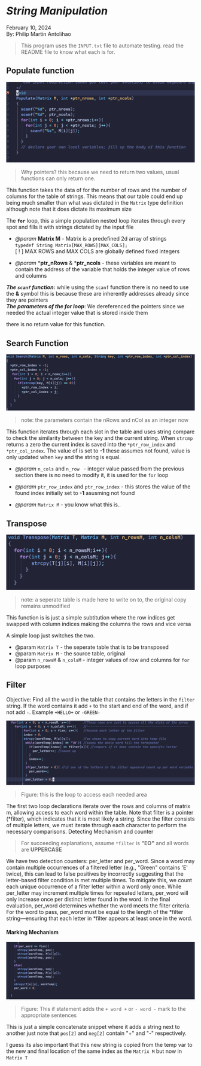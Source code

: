 # _String Manipulation_  
February 10, 2024	
By: Philip Martin Antolihao
> This program uses the `INPUT.txt` file to automate testing. read the README file to know what each is for.

## Populate function
![](WriteupPics/Populate.png)
> Why pointers? this because we need to return two values, usual functions can only return one.  

This function takes the data of for the number of rows and the number of columns for the table of strings. This means that our table could end up being much smaller than what was dictated in the `Matrix` type definition although note that it does dictate its maximum size
 
 The **`for`** loop, this a simple population nested loop iterates through every spot and fills it with strings dictated by the input file    

* _@param_ **Matrix M** - Matrix is a predefined 2d array of strings  
`typedef String Matrix[MAX_ROWS][MAX_COLS];`  
[ ! ] MAX ROWS and MAX COLS are globally defined fixed integers  

* _@param_ ***ptr_nRows** & ***ptr_ncols** - these variables are meant to contain the address of the variable that holds the integer value of rows and columns

_**The `scanf` function:**_ while using the `scanf` function there is no need to use the **&** symbol this is because these are inherently addresses already since they are pointers  
_**The parameters of the for loop**_: We dereferenced the pointers since we needed the actual integer value that is stored inside them

there is no return value for this function.

## Search Function
![](WriteupPics/Search.png)

> note: the parameters contain the nRows and nCol as an integer now

This function iterates through each slot in the table and uses string compare to check the similarity between the key and the current string. When `strcmp` returns a zero the current index is saved into the `*ptr_row_index` and `*ptr_col_index`. The value of is set to **-1** these assumes not found, value is only updated when `key` and the string is equal.

* _@param_ `n_cols` and `n_row ` - integer value passed from the previous section there is no need to modify it, it is used for the `for` loop

* _@param_ `ptr_row_index` and `ptr_row_index` - this stores the value of the found index initially set to **-1** asusming not found

* _@param_ `Matrix M` - you know what this is..


## Transpose
![](WriteupPics/Transpose.png)
> note: a seperate table is made here to write on to, the original copy remains unmodified 

This function is is just a simple subtitution where the row indices get swapped with column indices making the columns the rows and vice versa 

A simple loop just switches the two.

* @param `Matrix T` - the seperate table that is to be transposed
* @param `Matrix M` - the source table, original
* @param `n_rowsM` & `n_colsM` - integer values of row and columns for `for` loop purposes

## Filter
Objective: Find all the word in the table that contains the letters in the `filter` string. If the word contains it add `+` to the start and end of the word, and if not add `-`. Example `+HELLO+` or `-GREEN-`

![](WriteupPics/FilterLoop.png)
> Figure: this is the loop to access each needed area

The first two loop declarations iterate over the rows and columns of matrix m, allowing access to each word within the table.
Note that filter is a pointer (*filter), which indicates that it is most likely a string. Since the filter consists of multiple letters, we must iterate through each character to perform the necessary comparisons. Detecting  Mechanism and counter

> For succeeding explanations, assume `*filter` is **"EO"** and all words are **UPPERCASE**

We have two detection counters: per_letter and per_word. Since a word may contain multiple occurrences of a filtered letter (e.g., "Green" contains 'E' twice), this can lead to false positives by incorrectly suggesting that the letter-based filter condition is met multiple times.
To mitigate this, we count each unique occurrence of a filter letter within a word only once. While per_letter may increment multiple times for repeated letters, per_word will only increase once per distinct letter found in the word.
In the final evaluation, per_word determines whether the word meets the filter criteria. For the word to pass, per_word must be equal to the length of the *filter string—ensuring that each letter in *filter appears at least once in the word.

#### Marking Mechanism
![](WriteupPics/FilterMark.png)
> Figure: This if statement adds the `+ word +` or `- word -` mark to the appropriate sentences 

This is just a simple concatenate snippet where it adds a string next to another just note that `pos[2]` and `neg[2]` contain "+" and
 "-" respectively. 
 
 I guess its also important that this new string is copied from the temp var to the new and final location of the same index as the `Matrix M` but now in `Matrix T`






